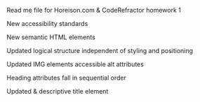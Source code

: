 Read me file for Horeison.com & CodeRefractor homework 1

New accessibility standards


New semantic HTML elements


Updated logical structure independent of styling and positioning


Updated IMG elements accessible alt attributes


Heading attributes fall in sequential order


Updated & descriptive title element